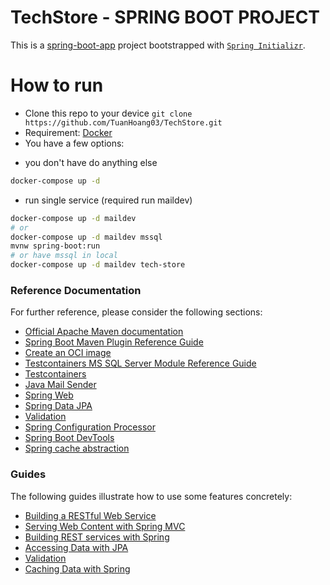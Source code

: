 # TechStore - SPRING BOOT PROJECT
This is a [spring-boot-app](https://spring.io/) project bootstrapped with [`Spring Initializr`](https://start.spring.io/).


# How to run
  - Clone this repo to your device ```git clone https://github.com/TuanHoang03/TechStore.git ```
  - Requirement: [Docker](https://www.docker.com/get-started/)
  - You have a few options:
   * you don't have do anything else
```bash
docker-compose up -d
```
   * run single service (required run maildev)
```bash 
docker-compose up -d maildev
# or
docker-compose up -d maildev mssql
mvnw spring-boot:run
# or have mssql in local
docker-compose up -d maildev tech-store
```


### Reference Documentation

For further reference, please consider the following sections:

* [Official Apache Maven documentation](https://maven.apache.org/guides/index.html)
* [Spring Boot Maven Plugin Reference Guide](https://docs.spring.io/spring-boot/docs/3.0.6/maven-plugin/reference/html/)
* [Create an OCI image](https://docs.spring.io/spring-boot/docs/3.0.6/maven-plugin/reference/html/#build-image)
* [Testcontainers MS SQL Server Module Reference Guide](https://www.testcontainers.org/modules/databases/mssqlserver/)
* [Testcontainers](https://www.testcontainers.org/)
* [Java Mail Sender](https://docs.spring.io/spring-boot/docs/3.0.6/reference/htmlsingle/#io.email)
* [Spring Web](https://docs.spring.io/spring-boot/docs/3.0.6/reference/htmlsingle/#web)
* [Spring Data JPA](https://docs.spring.io/spring-boot/docs/3.0.6/reference/htmlsingle/#data.sql.jpa-and-spring-data)
* [Validation](https://docs.spring.io/spring-boot/docs/3.0.6/reference/htmlsingle/#io.validation)
* [Spring Configuration Processor](https://docs.spring.io/spring-boot/docs/3.0.6/reference/htmlsingle/#appendix.configuration-metadata.annotation-processor)
* [Spring Boot DevTools](https://docs.spring.io/spring-boot/docs/3.0.6/reference/htmlsingle/#using.devtools)
* [Spring cache abstraction](https://docs.spring.io/spring-boot/docs/3.0.6/reference/htmlsingle/#io.caching)

### Guides

The following guides illustrate how to use some features concretely:

* [Building a RESTful Web Service](https://spring.io/guides/gs/rest-service/)
* [Serving Web Content with Spring MVC](https://spring.io/guides/gs/serving-web-content/)
* [Building REST services with Spring](https://spring.io/guides/tutorials/rest/)
* [Accessing Data with JPA](https://spring.io/guides/gs/accessing-data-jpa/)
* [Validation](https://spring.io/guides/gs/validating-form-input/)
* [Caching Data with Spring](https://spring.io/guides/gs/caching/)
